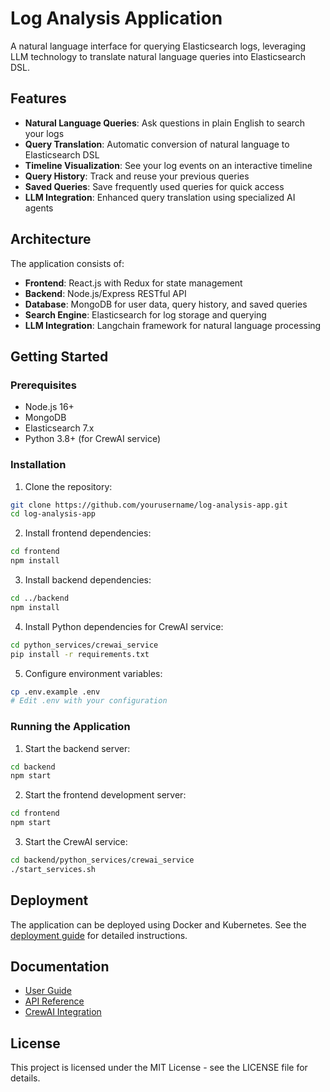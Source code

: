 # Log Analysis Application

A natural language interface for querying Elasticsearch logs, leveraging LLM technology to translate natural language queries into Elasticsearch DSL.

## Features

- **Natural Language Queries**: Ask questions in plain English to search your logs
- **Query Translation**: Automatic conversion of natural language to Elasticsearch DSL
- **Timeline Visualization**: See your log events on an interactive timeline
- **Query History**: Track and reuse your previous queries
- **Saved Queries**: Save frequently used queries for quick access
- **LLM Integration**: Enhanced query translation using specialized AI agents


## Architecture

The application consists of:

- **Frontend**: React.js with Redux for state management
- **Backend**: Node.js/Express RESTful API
- **Database**: MongoDB for user data, query history, and saved queries
- **Search Engine**: Elasticsearch for log storage and querying
- **LLM Integration**: Langchain framework for natural language processing

## Getting Started

### Prerequisites

- Node.js 16+
- MongoDB
- Elasticsearch 7.x
- Python 3.8+ (for CrewAI service)

### Installation

1. Clone the repository:
```bash
git clone https://github.com/yourusername/log-analysis-app.git
cd log-analysis-app
```

2. Install frontend dependencies:
```bash
cd frontend
npm install
```

3. Install backend dependencies:
```bash
cd ../backend
npm install
```

4. Install Python dependencies for CrewAI service:
```bash
cd python_services/crewai_service
pip install -r requirements.txt
```

5. Configure environment variables:
```bash
cp .env.example .env
# Edit .env with your configuration
```

### Running the Application

1. Start the backend server:
```bash
cd backend
npm start
```

2. Start the frontend development server:
```bash
cd frontend
npm start
```

3. Start the CrewAI service:
```bash
cd backend/python_services/crewai_service
./start_services.sh
```

## Deployment

The application can be deployed using Docker and Kubernetes. See the [deployment guide](docs/deployment-guide.md) for detailed instructions.

## Documentation

- [User Guide](docs/user-guide.md)
- [API Reference](docs/api-reference.md)
- [CrewAI Integration](docs/crewai-integration.md)

## License

This project is licensed under the MIT License - see the LICENSE file for details.
